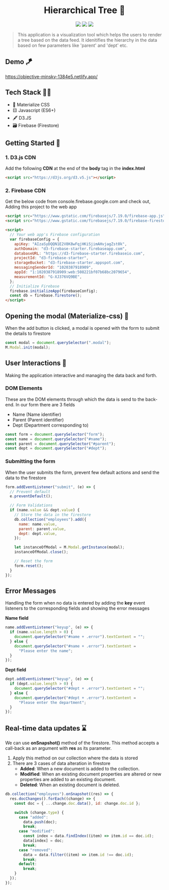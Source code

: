 <h1 align="center">Hierarchical Tree 🎄</h1>
<p align="center">
  <img src="https://img.shields.io/badge/materialize-v1.0-ff69b4">
  <img src="https://img.shields.io/badge/D3.js-v5-important">
  <img src="https://img.shields.io/badge/firebase-v7.19.0-yellow">
</p>

> This application is a visualization tool which helps the users to render a tree based on the data feed. It idenitifies the hierarchy in the data based on few parameters like 'parent' and 'dept' etc.

## Demo 🪁

https://objective-minsky-1384e5.netlify.app/

## Tech Stack 👩‍💻

- 🌈 Materialize CSS
- 🟨 Javascript (ES6+)
- 🖋️ D3.JS
- 🗃️ Firebase (Firestore)

## Getting Started 🚀

### 1. D3.js CDN

Add the following **CDN** at the end of the **body** tag in the **index.html**

```html
<script src="https://d3js.org/d3.v5.js"></script>
```

### 2. Firebase CDN

Get the below code from console.firebase.google.com and check out, Adding this project to the web app

```html
<script src="https://www.gstatic.com/firebasejs/7.19.0/firebase-app.js"></script>
<script src="https://www.gstatic.com/firebasejs/7.19.0/firebase-firestore.js"></script>

<script>
  // Your web app's Firebase configuration
  var firebaseConfig = {
    apiKey: "AIzaSyDQQN1E2V8K8wFqjHKiSjimAHvjagZst0k",
    authDomain: "d3-firebase-starter.firebaseapp.com",
    databaseURL: "https://d3-firebase-starter.firebaseio.com",
    projectId: "d3-firebase-starter",
    storageBucket: "d3-firebase-starter.appspot.com",
    messagingSenderId: "1020387918909",
    appId: "1:1020387918909:web:508221bf07b68bc2079654",
    measurementId: "G-XJ376VQ9BE",
  };
  // Initialize Firebase
  firebase.initializeApp(firebaseConfig);
  const db = firebase.firestore();
</script>
```

## Opening the modal (Materialize-css) 📖

When the add button is clicked, a modal is opened with the form to submit the details to firestore

```javascript
const modal = document.querySelector(".modal");
M.Modal.init(modal);
```

## User Interactions 🤝

Making the application interactive and managing the data back and forth.

### DOM Elements

These are the DOM elements through which the data is send to the back-end. In our form there are 3 fields

- Name (Name identifier)
- Parent (Parent identifier)
- Dept (Department corresponding to)

```javascript
const form = document.querySelector("form");
const name = document.querySelector("#name");
const parent = document.querySelector("#parent");
const dept = document.querySelector("#dept");
```

### Submitting the form

When the user submits the form, prevent few default actions and send the data to the firestore

```javascript
form.addEventListener("submit", (e) => {
  // Prevent default
  e.preventDefault();

  // Form Validations
  if (name.value && dept.value) {
    // Store the data in the firestore
    db.collection("employees").add({
      name: name.value,
      parent: parent.value,
      dept: dept.value,
    });

    let instanceOfModal = M.Modal.getInstance(modal);
    instanceOfModal.close();

    // Reset the form
    form.reset();
  }
});
```

## Error Messages

Handling the form when no data is entered by adding the **key** event listeners to the corresponding fields and showing the error messages

**Name field**

```javascript
name.addEventListener("keyup", (e) => {
  if (name.value.length > 0) {
    document.querySelector("#name + .error").textContent = "";
  } else {
    document.querySelector("#name + .error").textContent =
      "Please enter the name";
  }
});
```

**Dept field**

```javascript
dept.addEventListener("keyup", (e) => {
  if (dept.value.length > 0) {
    document.querySelector("#dept + .error").textContent = "";
  } else {
    document.querySelector("#dept + .error").textContent =
      "Please enter the department";
  }
});
```

## Real-time data updates ⌛

We can use **onSnapshot()** method of the firestore. This method accepts a call-back as an argument with **res** as its parameter.

1. Apply this method on our collection where the data is stored
2. There are 3 cases of data alteration in firestore
   - **Added**: When a new document is added to the collection.
   - **Modified**: When an existing document properties are altered or new properties are added to an existing document.
   - **Deleted**: When an existing document is deleted.

```javascript
db.collection("employees").onSnapshot((res) => {
  res.docChanges().forEach((change) => {
    const doc = { ...change.doc.data(), id: change.doc.id };

    switch (change.type) {
      case "added":
        data.push(doc);
        break;
      case "modified":
        const index = data.findIndex((item) => item.id == doc.id);
        data[index] = doc;
        break;
      case "removed":
        data = data.filter((item) => item.id !== doc.id);
        break;
      default:
        break;
    }
  });
});
```
